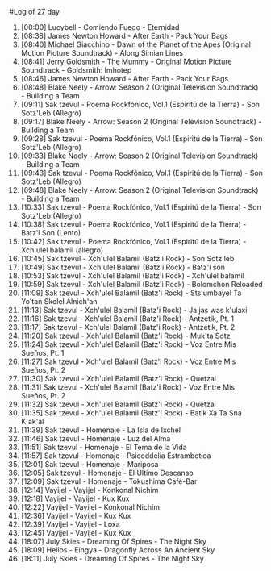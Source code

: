 #Log of 27 day

1. [00:00] Lucybell - Comiendo Fuego - Eternidad
1. [08:38] James Newton Howard - After Earth - Pack Your Bags
1. [08:40] Michael Giacchino - Dawn of the Planet of the Apes (Original Motion Picture Soundtrack) - Along Simian Lines
1. [08:41] Jerry Goldsmith - The Mummy - Original Motion Picture Soundtrack - Goldsmith: Imhotep
1. [08:46] James Newton Howard - After Earth - Pack Your Bags
1. [08:48] Blake Neely - Arrow: Season 2 (Original Television Soundtrack) - Building a Team
1. [09:11] Sak tzevul - Poema Rockfónico, Vol.1 (Espiritú de la Tierra) - Son Sotz'Leb (Allegro)
1. [09:17] Blake Neely - Arrow: Season 2 (Original Television Soundtrack) - Building a Team
1. [09:28] Sak tzevul - Poema Rockfónico, Vol.1 (Espiritú de la Tierra) - Son Sotz'Leb (Allegro)
1. [09:33] Blake Neely - Arrow: Season 2 (Original Television Soundtrack) - Building a Team
1. [09:43] Sak tzevul - Poema Rockfónico, Vol.1 (Espiritú de la Tierra) - Son Sotz'Leb (Allegro)
1. [09:48] Blake Neely - Arrow: Season 2 (Original Television Soundtrack) - Building a Team
1. [10:33] Sak tzevul - Poema Rockfónico, Vol.1 (Espiritú de la Tierra) - Son Sotz'Leb (Allegro)
1. [10:38] Sak tzevul - Poema Rockfónico, Vol.1 (Espiritú de la Tierra) - Batz'i Son (Lento)
1. [10:42] Sak tzevul - Poema Rockfónico, Vol.1 (Espiritú de la Tierra) - Xch'ulel balamil (allegro)
1. [10:45] Sak tzevul - Xch'ulel Balamil (Batz'i Rock) - Son Sotz'leb
1. [10:49] Sak tzevul - Xch'ulel Balamil (Batz'i Rock) - Batz'i son
1. [10:53] Sak tzevul - Xch'ulel Balamil (Batz'i Rock) - Xch'ulel balamil
1. [10:59] Sak tzevul - Xch'ulel Balamil (Batz'i Rock) - Bolomchon Reloaded
1. [11:09] Sak tzevul - Xch'ulel Balamil (Batz'i Rock) - Sts'umbayel Ta Yo'tan Skolel Alnich'an
1. [11:13] Sak tzevul - Xch'ulel Balamil (Batz'i Rock) - Ja jas was k'ulaxi
1. [11:16] Sak tzevul - Xch'ulel Balamil (Batz'i Rock) - Antzetik, Pt. 1
1. [11:17] Sak tzevul - Xch'ulel Balamil (Batz'i Rock) - Antzetik, Pt. 2
1. [11:20] Sak tzevul - Xch'ulel Balamil (Batz'i Rock) - Muk'ta Sotz
1. [11:24] Sak tzevul - Xch'ulel Balamil (Batz'i Rock) - Voz Entre Mis Sueños, Pt. 1
1. [11:27] Sak tzevul - Xch'ulel Balamil (Batz'i Rock) - Voz Entre Mis Sueños, Pt. 2
1. [11:30] Sak tzevul - Xch'ulel Balamil (Batz'i Rock) - Quetzal
1. [11:31] Sak tzevul - Xch'ulel Balamil (Batz'i Rock) - Voz Entre Mis Sueños, Pt. 2
1. [11:32] Sak tzevul - Xch'ulel Balamil (Batz'i Rock) - Quetzal
1. [11:35] Sak tzevul - Xch'ulel Balamil (Batz'i Rock) - Batik Xa Ta Sna K'ak'al
1. [11:39] Sak tzevul - Homenaje - La Isla de Ixchel
1. [11:46] Sak tzevul - Homenaje - Luz del Alma
1. [11:51] Sak tzevul - Homenaje - El Tema de la Vida
1. [11:57] Sak tzevul - Homenaje - Psicoddelia Estrambotica
1. [12:01] Sak tzevul - Homenaje - Mariposa
1. [12:05] Sak tzevul - Homenaje - El Último Descanso
1. [12:09] Sak tzevul - Homenaje - Tokushima Café-Bar
1. [12:14] Vayijel - Vayijel - Konkonal Nichim
1. [12:18] Vayijel - Vayijel - Kux Kux
1. [12:22] Vayijel - Vayijel - Konkonal Nichim
1. [12:36] Vayijel - Vayijel - Kux Kux
1. [12:39] Vayijel - Vayijel - Loxa
1. [12:45] Vayijel - Vayijel - Kux Kux
1. [18:07] July Skies - Dreaming Of Spires - The Night Sky
1. [18:09] Helios - Eingya - Dragonfly Across An Ancient Sky
1. [18:11] July Skies - Dreaming Of Spires - The Night Sky

